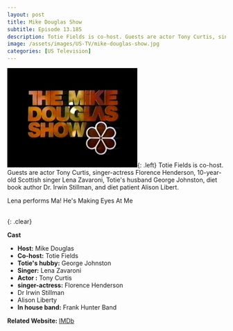 ```yaml
---
layout: post
title: Mike Douglas Show
subtitle: Episode 13.185
description: Totie Fields is co-host. Guests are actor Tony Curtis, singer-actress Florence Henderson, 10-year-old Scottish singer Lena Zavaroni, Totie's husband George Johnston, diet book author Dr. Irwin Stillman, and diet patient Alison Libert. Click on link for more details.
image: /assets/images/US-TV/mike-douglas-show.jpg
categories: [US Television]
---
```


![Screenshot of Mike Douglas Show ID](/assets/images/US-TV/mike-douglas-show.jpg){: .left}
Totie Fields is co-host. Guests are actor Tony Curtis, singer-actress Florence Henderson, 10-year-old Scottish singer Lena Zavaroni, Totie's husband George Johnston, diet book author Dr. Irwin Stillman, and diet patient Alison Libert.

Lena performs Ma! He's Making Eyes At Me

<br />{: .clear}

**Cast**
* **Host:** Mike Douglas
* **Co-host:** Totie Fields
* **Totie's hubby:** George Johnston
* **Singer:** Lena Zavaroni
* **Actor :** Tony Curtis
* **singer-actress:** Florence Henderson
* Dr Irwin Stillman
* Alison Liberty
* **In house band:** Frank Hunter Band

**Related Website:**
<span class="post-categories">[IMDb](http://www.imdb.com/title/tt8090012)</span>
